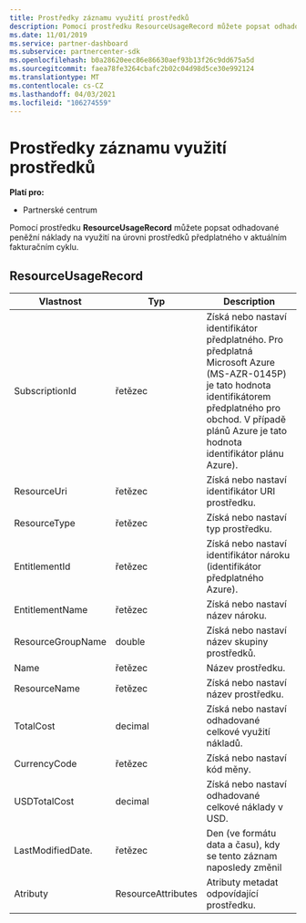 ```yaml
---
title: Prostředky záznamu využití prostředků
description: Pomocí prostředku ResourceUsageRecord můžete popsat odhadované peněžní náklady na využití na úrovni prostředků předplatného v aktuálním fakturačním cyklu.
ms.date: 11/01/2019
ms.service: partner-dashboard
ms.subservice: partnercenter-sdk
ms.openlocfilehash: b0a28620eec86e86630aef93b13f26c9dd675a5d
ms.sourcegitcommit: faea78fe3264cbafc2b02c04d98d5ce30e992124
ms.translationtype: MT
ms.contentlocale: cs-CZ
ms.lasthandoff: 04/03/2021
ms.locfileid: "106274559"
---
```

# <a name="resource-usage-record-resources"></a>Prostředky záznamu využití prostředků

**Platí pro:**

- Partnerské centrum

Pomocí prostředku **ResourceUsageRecord** můžete popsat odhadované peněžní náklady na využití na úrovni prostředků předplatného v aktuálním fakturačním cyklu.

## <a name="resourceusagerecord"></a>ResourceUsageRecord

| Vlastnost          | Typ               | Description                                                                                                                                                                                                |
|-------------------|--------------------|------------------------------------------------------------------------------------------------------------------------------------------------------------------------------------------------------------|
| SubscriptionId    | řetězec             | Získá nebo nastaví identifikátor předplatného. Pro předplatná Microsoft Azure (MS-AZR-0145P) je tato hodnota identifikátorem předplatného pro obchod. V případě plánů Azure je tato hodnota identifikátor plánu Azure). |
| ResourceUri       | řetězec             | Získá nebo nastaví identifikátor URI prostředku.                                                                                                                                                                            |
| ResourceType      | řetězec             | Získá nebo nastaví typ prostředku.                                                                                                                                                                            |
| EntitlementId     | řetězec             | Získá nebo nastaví identifikátor nároku (identifikátor předplatného Azure).                                                                                                                               |
| EntitlementName   | řetězec             | Získá nebo nastaví název nároku.                                                                                                                                                                         |
| ResourceGroupName | double             | Získá nebo nastaví název skupiny prostředků.                                                                                                                                                                      |
| Name              | řetězec             | Název prostředku.                                                                                                                                                                                  |
| ResourceName      | řetězec             | Získá nebo nastaví název prostředku.                                                                                                                                                                     |
| TotalCost         | decimal            | Získá nebo nastaví odhadované celkové využití nákladů.                                                                                                                                                               |
| CurrencyCode      | řetězec             | Získá nebo nastaví kód měny.                                                                                                                                                                            |
| USDTotalCost      | decimal            | Získá nebo nastaví odhadované celkové náklady v USD.                                                                                                                                                              |
| LastModifiedDate.  | řetězec             | Den (ve formátu data a času), kdy se tento záznam naposledy změnil                                                                                                                                          |
| Atributy        | ResourceAttributes | Atributy metadat odpovídající prostředku.                                                                                                                                                     |
